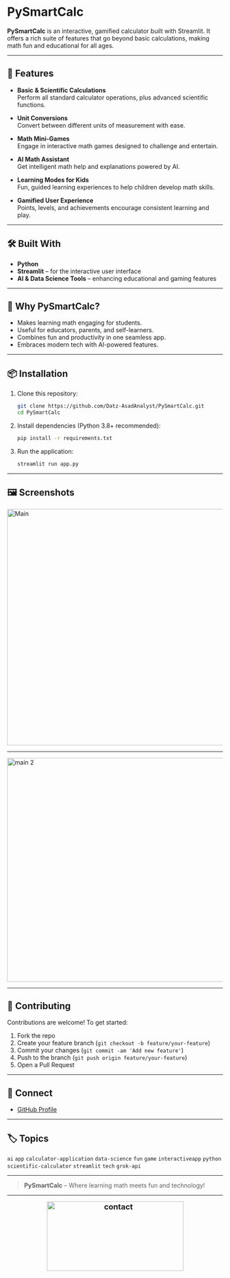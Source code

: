 
# PySmartCalc

**PySmartCalc** is an interactive, gamified calculator built with Streamlit. It offers a rich suite of features that go beyond basic calculations, making math fun and educational for all ages.

---

## 🚀 Features

- **Basic & Scientific Calculations**  
  Perform all standard calculator operations, plus advanced scientific functions.

- **Unit Conversions**  
  Convert between different units of measurement with ease.

- **Math Mini-Games**  
  Engage in interactive math games designed to challenge and entertain.

- **AI Math Assistant**  
  Get intelligent math help and explanations powered by AI.

- **Learning Modes for Kids**  
  Fun, guided learning experiences to help children develop math skills.

- **Gamified User Experience**  
  Points, levels, and achievements encourage consistent learning and play.

---

## 🛠️ Built With

- **Python**
- **Streamlit** – for the interactive user interface
- **AI & Data Science Tools** – enhancing educational and gaming features

---

## 🌟 Why PySmartCalc?

- Makes learning math engaging for students.
- Useful for educators, parents, and self-learners.
- Combines fun and productivity in one seamless app.
- Embraces modern tech with AI-powered features.

---

## 📦 Installation

1. Clone this repository:

   ```bash
   git clone https://github.com/Datz-AsadAnalyst/PySmartCalc.git
   cd PySmartCalc
   ```

2. Install dependencies (Python 3.8+ recommended):

   ```bash
   pip install -r requirements.txt
   ```

3. Run the application:

   ```bash
   streamlit run app.py
   ```

---

## 🖼️ Screenshots

<img width="755" height="551" alt="Main" src="https://github.com/user-attachments/assets/2fed1a41-5981-4b68-9a52-6d8f4804a939" />

----

<img width="728" height="522" alt="main 2" src="https://github.com/user-attachments/assets/956f8973-81a4-4302-a277-33c07637c72e" />

---

## 🧩 Contributing

Contributions are welcome! To get started:

1. Fork the repo
2. Create your feature branch (`git checkout -b feature/your-feature`)
3. Commit your changes (`git commit -am 'Add new feature'`)
4. Push to the branch (`git push origin feature/your-feature`)
5. Open a Pull Request

---


## 🤝 Connect

- [GitHub Profile](https://github.com/Datz-AsadAnalyst)

---

## 🏷️ Topics

`ai` `app` `calculator-application` `data-science` `fun` `game` `interactiveapp` `python` `scientific-calculator` `streamlit` `tech` `grok-api`

---

> **PySmartCalc** – Where learning math meets fun and technology!



-------
<div style='text-align:center; font-size:18px; font-weight:bold;'>
<img width="319" height="162" alt="contact" src="https://github.com/user-attachments/assets/9736b80a-6458-4433-affe-48857cef0a69" />
</div>  
